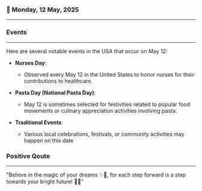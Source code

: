 ### 📅 Monday, 12 May, 2025
------
### Events
------
Here are several notable events in the USA that occur on May 12:

- **Nurses Day**:
  - Observed every May 12 in the United States to honor nurses for their contributions to healthcare.
  
- **Pasta Day (National Pasta Day)**:
  - May 12 is sometimes selected for festivities related to popular food movements or culinary appreciation activities involving pasta.
  
- **Traditional Events**:
  - Various local celebrations, festivals, or community activities may happen on this date
### Positive Qoute
------
"Believe in the magic of your dreams ✨🌟, for each step forward is a step towards your bright future! 🚀💖"
